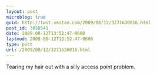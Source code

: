 ```yaml
---
layout: post
microblog: true
guid: http://twit.vmstan.com/2009/08/12/3271630016.html
post_id: 3050541
date: 2009-08-12T13:52:47-0600
lastmod: 2009-08-12T13:52:47-0600
type: post
url: /2009/08/12/3271630016.html
---
```

Tearing my hair out with a silly access point problem.
